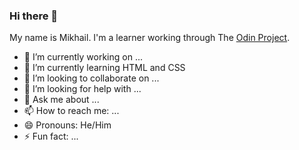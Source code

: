 ### Hi there 👋

My name is Mikhail. I'm a learner working through The [Odin Project](https://www.theodinproject.com/).

- 🔭 I’m currently working on ...
- 🌱 I’m currently learning HTML and CSS 
- 👯 I’m looking to collaborate on ...
- 🤔 I’m looking for help with ...
- 💬 Ask me about ...
- 📫 How to reach me: ...
- 😄 Pronouns: He/Him
- ⚡ Fun fact: ...
